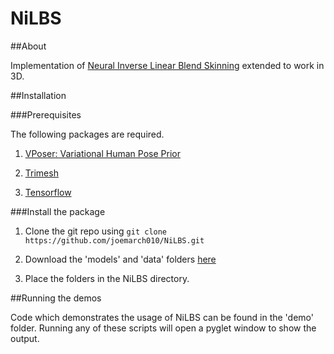 # NiLBS

##About

Implementation of [Neural Inverse Linear Blend Skinning](https://arxiv.org/pdf/2004.05980.pdf) extended to work in 3D.

##Installation

###Prerequisites 

The following packages are required.

1. [VPoser: Variational Human Pose Prior](https://github.com/nghorbani/human_body_prior)

2. [Trimesh](https://github.com/mikedh/trimesh)

3. [Tensorflow](https://github.com/tensorflow/tensorflow)

###Install the package

1. Clone the git repo using `git clone https://github.com/joemarch010/NiLBS.git`
 
2. Download the 'models' and 'data' folders [here](https://drive.google.com/drive/u/0/folders/1pjJ1MD_kWWAfOIpKtssHe_HvQw887JBT) 

3. Place the folders in the NiLBS directory.


##Running the demos

Code which demonstrates the usage of NiLBS can be found in the 'demo' folder. Running any of these scripts will open a pyglet window to show the output.
